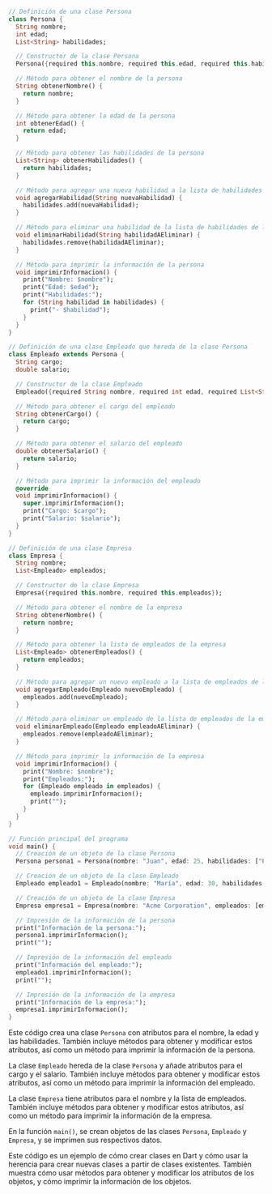 ```dart
// Definición de una clase Persona
class Persona {
  String nombre;
  int edad;
  List<String> habilidades;

  // Constructor de la clase Persona
  Persona({required this.nombre, required this.edad, required this.habilidades});

  // Método para obtener el nombre de la persona
  String obtenerNombre() {
    return nombre;
  }

  // Método para obtener la edad de la persona
  int obtenerEdad() {
    return edad;
  }

  // Método para obtener las habilidades de la persona
  List<String> obtenerHabilidades() {
    return habilidades;
  }

  // Método para agregar una nueva habilidad a la lista de habilidades de la persona
  void agregarHabilidad(String nuevaHabilidad) {
    habilidades.add(nuevaHabilidad);
  }

  // Método para eliminar una habilidad de la lista de habilidades de la persona
  void eliminarHabilidad(String habilidadAEliminar) {
    habilidades.remove(habilidadAEliminar);
  }

  // Método para imprimir la información de la persona
  void imprimirInformacion() {
    print("Nombre: $nombre");
    print("Edad: $edad");
    print("Habilidades:");
    for (String habilidad in habilidades) {
      print("- $habilidad");
    }
  }
}

// Definición de una clase Empleado que hereda de la clase Persona
class Empleado extends Persona {
  String cargo;
  double salario;

  // Constructor de la clase Empleado
  Empleado({required String nombre, required int edad, required List<String> habilidades, required this.cargo, required this.salario}) : super(nombre: nombre, edad: edad, habilidades: habilidades);

  // Método para obtener el cargo del empleado
  String obtenerCargo() {
    return cargo;
  }

  // Método para obtener el salario del empleado
  double obtenerSalario() {
    return salario;
  }

  // Método para imprimir la información del empleado
  @override
  void imprimirInformacion() {
    super.imprimirInformacion();
    print("Cargo: $cargo");
    print("Salario: $salario");
  }
}

// Definición de una clase Empresa
class Empresa {
  String nombre;
  List<Empleado> empleados;

  // Constructor de la clase Empresa
  Empresa({required this.nombre, required this.empleados});

  // Método para obtener el nombre de la empresa
  String obtenerNombre() {
    return nombre;
  }

  // Método para obtener la lista de empleados de la empresa
  List<Empleado> obtenerEmpleados() {
    return empleados;
  }

  // Método para agregar un nuevo empleado a la lista de empleados de la empresa
  void agregarEmpleado(Empleado nuevoEmpleado) {
    empleados.add(nuevoEmpleado);
  }

  // Método para eliminar un empleado de la lista de empleados de la empresa
  void eliminarEmpleado(Empleado empleadoAEliminar) {
    empleados.remove(empleadoAEliminar);
  }

  // Método para imprimir la información de la empresa
  void imprimirInformacion() {
    print("Nombre: $nombre");
    print("Empleados:");
    for (Empleado empleado in empleados) {
      empleado.imprimirInformacion();
      print("");
    }
  }
}

// Función principal del programa
void main() {
  // Creación de un objeto de la clase Persona
  Persona persona1 = Persona(nombre: "Juan", edad: 25, habilidades: ["Programar", "Diseñar", "Tocar la guitarra"]);

  // Creación de un objeto de la clase Empleado
  Empleado empleado1 = Empleado(nombre: "María", edad: 30, habilidades: ["Programar", "Administrar", "Hablar inglés"], cargo: "Gerente", salario: 100000);

  // Creación de un objeto de la clase Empresa
  Empresa empresa1 = Empresa(nombre: "Acme Corporation", empleados: [empleado1]);

  // Impresión de la información de la persona
  print("Información de la persona:");
  persona1.imprimirInformacion();
  print("");

  // Impresión de la información del empleado
  print("Información del empleado:");
  empleado1.imprimirInformacion();
  print("");

  // Impresión de la información de la empresa
  print("Información de la empresa:");
  empresa1.imprimirInformacion();
}
```

Este código crea una clase `Persona` con atributos para el nombre, la edad y las habilidades. También incluye métodos para obtener y modificar estos atributos, así como un método para imprimir la información de la persona.

La clase `Empleado` hereda de la clase `Persona` y añade atributos para el cargo y el salario. También incluye métodos para obtener y modificar estos atributos, así como un método para imprimir la información del empleado.

La clase `Empresa` tiene atributos para el nombre y la lista de empleados. También incluye métodos para obtener y modificar estos atributos, así como un método para imprimir la información de la empresa.

En la función `main()`, se crean objetos de las clases `Persona`, `Empleado` y `Empresa`, y se imprimen sus respectivos datos.

Este código es un ejemplo de cómo crear clases en Dart y cómo usar la herencia para crear nuevas clases a partir de clases existentes. También muestra cómo usar métodos para obtener y modificar los atributos de los objetos, y cómo imprimir la información de los objetos.